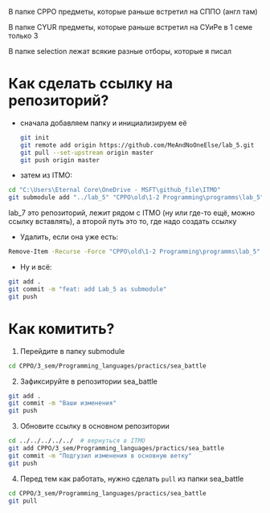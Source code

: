 В папке CPPO предметы, которые раньше встретил на СППО (англ там)

В папке CYUR предметы, которые раньше встретил на СУиРе в 1 семе только 3

В папке selection лежат всякие разные отборы, которые я писал
# Как сделать ссылку на репозиторий?
- сначала добавляем папку и инициализируем её
  ```bash
  git init
  git remote add origin https://github.com/MeAndNoOneElse/lab_5.git
  git pull --set-upstream origin master
  git push origin master
  ```
- затем из ITMO:
```bash
cd "C:\Users\Eternal Core\OneDrive - MSFT\github_file\ITMO"
git submodule add "../lab_5" "CPPO\old\1-2 Programming\programms\lab_5"
```
  lab_7 это репозиторий, лежит рядом с ITMO (ну или где-то ещё, можно ссылку вставлять), а второй путь это то, где надо создать ссылку
- Удалить, если она уже есть:
 ```bash
 Remove-Item -Recurse -Force "CPPO\old\1-2 Programming\programms\lab_5"
 ```
- Ну и всё:
``` bash
git add .
git commit -m "feat: add Lab_5 as submodule"
git push
```
# Как комитить?
1. Перейдите в папку submodule
```bash
cd CPPO/3_sem/Programming_languages/practics/sea_battle
```
2. Зафиксируйте в репозитории sea_battle
```bash
git add .
git commit -m "Ваши изменения"
git push
```
3. Обновите ссылку в основном репозитории
```bash
cd ../../../../../  # вернуться в ITMO
git add CPPO/3_sem/Programming_languages/practics/sea_battle
git commit -m "Подгузил изменения в основную ветку"
git push
```
4. Перед тем как работать, нужно сделать ```pull``` из папки sea_battle
```bash
cd CPPO/3_sem/Programming_languages/practics/sea_battle
git pull
```
